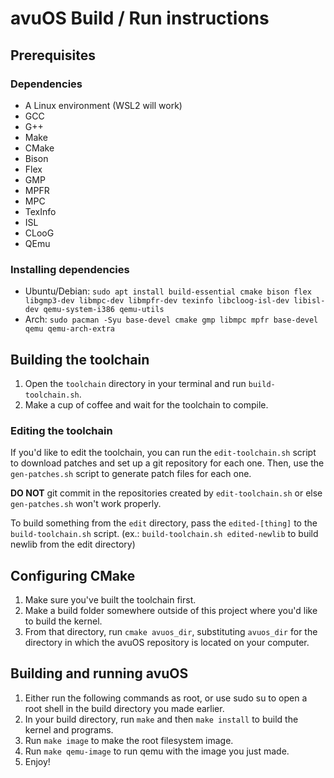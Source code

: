 # avuOS Build / Run instructions

## Prerequisites

### Dependencies
- A Linux environment (WSL2 will work)
- GCC
- G++
- Make
- CMake
- Bison
- Flex
- GMP
- MPFR
- MPC
- TexInfo
- ISL
- CLooG
- QEmu

### Installing dependencies
- Ubuntu/Debian: `sudo apt install build-essential cmake bison flex libgmp3-dev libmpc-dev libmpfr-dev texinfo libcloog-isl-dev libisl-dev qemu-system-i386 qemu-utils`
- Arch: `sudo pacman -Syu base-devel cmake gmp libmpc mpfr base-devel qemu qemu-arch-extra`

## Building the toolchain
1. Open the `toolchain` directory in your terminal and run `build-toolchain.sh`.
2. Make a cup of coffee and wait for the toolchain to compile.

### Editing the toolchain
If you'd like to edit the toolchain, you can run the `edit-toolchain.sh` script to download patches and set up a git repository for each one. Then, use the `gen-patches.sh` script to generate patch files for each one.

**DO NOT** git commit in the repositories created by `edit-toolchain.sh` or else `gen-patches.sh` won't work properly.

To build something from the `edit` directory, pass the `edited-[thing]` to the `build-toolchain.sh` script. (ex.: `build-toolchain.sh edited-newlib` to build newlib from the edit directory)

## Configuring CMake
1. Make sure you've built the toolchain first.
2. Make a build folder somewhere outside of this project where you'd like to build the kernel.
3. From that directory, run `cmake avuos_dir`, substituting `avuos_dir` for the directory in which the avuOS repository is located on your computer.

## Building and running avuOS
1. Either run the following commands as root, or use sudo su to open a root shell in the build directory you made earlier.
2. In your build directory, run `make` and then `make install` to build the kernel and programs.
3. Run `make image` to make the root filesystem image.
4. Run `make qemu-image` to run qemu with the image you just made.
5. Enjoy!